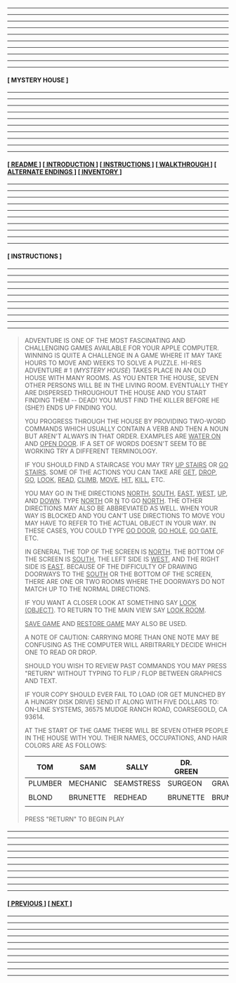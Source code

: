 
---
---
---
---
---
---
---
---
---
---
  
#### **[ MYSTERY HOUSE ]** 

####

---
---
---
---
---
---
---
---
---
---

#### **[[ README ]](/readme.md) [[ INTRODUCTION ]](/introduction.md) [[ INSTRUCTIONS ]](#-instructions-) [[ WALKTHROUGH ]](/walkthrough.md) [[ ALTERNATE ENDINGS ]](/alternateendings.md) [[ INVENTORY ]](/inventory.md)**

####

---
---
---
---
---
---
---
---
---
---

#### **[ INSTRUCTIONS ]**

####

---
---
---
---
---
---
---
---
---
---

####

>ADVENTURE IS ONE OF THE MOST FASCINATING AND CHALLENGING GAMES AVAILABLE FOR YOUR APPLE COMPUTER. WINNING IS QUITE A CHALLENGE IN A GAME WHERE IT MAY TAKE HOURS TO MOVE AND WEEKS TO SOLVE A PUZZLE. HI-RES ADVENTURE # 1 (*MYSTERY HOUSE*) TAKES PLACE IN AN OLD HOUSE WITH MANY ROOMS. AS YOU ENTER THE HOUSE, SEVEN OTHER PERSONS WILL BE IN THE LIVING ROOM. EVENTUALLY THEY ARE DISPERSED THROUGHOUT THE HOUSE AND YOU START FINDING THEM -- DEAD! YOU MUST FIND THE KILLER BEFORE HE (SHE?) ENDS UP FINDING YOU.  
> 
>YOU PROGRESS THROUGH THE HOUSE BY PROVIDING TWO-WORD COMMANDS WHICH USUALLY CONTAIN A VERB AND THEN A NOUN BUT AREN'T ALWAYS IN THAT ORDER. EXAMPLES ARE <ins>WATER ON</ins> AND <ins>OPEN DOOR</ins>. IF A SET OF WORDS DOESN'T SEEM TO BE WORKING TRY A DIFFERENT TERMINOLOGY.  
> 
>IF YOU SHOULD FIND A STAIRCASE YOU MAY TRY <ins>UP STAIRS</ins> OR <ins>GO STAIRS</ins>. SOME OF THE ACTIONS YOU CAN TAKE ARE <ins>GET</ins>, <ins>DROP</ins>, <ins>GO</ins>, <ins>LOOK</ins>, <ins>READ</ins>, <ins>CLIMB</ins>, <ins>MOVE</ins>, <ins>HIT</ins>, <ins>KILL</ins>, ETC.  
>
>YOU MAY GO IN THE DIRECTIONS <ins>NORTH</ins>, <ins>SOUTH</ins>, <ins>EAST</ins>, <ins>WEST</ins>, <ins>UP</ins>, AND <ins>DOWN</ins>. TYPE <ins>NORTH</ins> OR <ins>N</ins> TO GO <ins>NORTH</ins>. THE OTHER DIRECTIONS MAY ALSO BE ABBREVIATED AS WELL. WHEN YOUR WAY IS BLOCKED AND YOU CAN'T USE DIRECTIONS TO MOVE YOU MAY HAVE TO REFER TO THE ACTUAL OBJECT IN YOUR WAY. IN THESE CASES, YOU COULD TYPE <ins>GO DOOR</ins>, <ins>GO HOLE</ins>, <ins>GO GATE</ins>, ETC.  
>
>IN GENERAL THE TOP OF THE SCREEN IS <ins>NORTH</ins>. THE BOTTOM OF THE SCREEN IS <ins>SOUTH</ins>, THE LEFT SIDE IS <ins>WEST</ins>, AND THE RIGHT SIDE IS <ins>EAST</ins>. BECAUSE OF THE DIFFICULTY OF DRAWING DOORWAYS TO THE <ins>SOUTH</ins> OR THE BOTTOM OF THE SCREEN, THERE ARE ONE OR TWO ROOMS WHERE THE DOORWAYS DO NOT MATCH UP TO THE NORMAL DIRECTIONS.  
>
>IF YOU WANT A CLOSER LOOK AT SOMETHING SAY <ins>LOOK (OBJECT)</ins>. TO RETURN TO THE MAIN VIEW SAY <ins>LOOK ROOM</ins>.  
>
><ins>SAVE GAME</ins> AND <ins>RESTORE GAME</ins> MAY ALSO BE USED.  
>
>A NOTE OF CAUTION: CARRYING MORE THAN ONE NOTE MAY BE CONFUSING AS THE COMPUTER WILL ARBITRARILY DECIDE WHICH ONE TO READ OR DROP.  
>
>SHOULD YOU WISH TO REVIEW PAST COMMANDS YOU MAY PRESS "RETURN" WITHOUT TYPING TO FLIP / FLOP BETWEEN GRAPHICS AND TEXT.  
>
>IF YOUR COPY SHOULD EVER FAIL TO LOAD (OR GET MUNCHED BY A HUNGRY DISK DRIVE) SEND IT ALONG WITH FIVE DOLLARS TO: ON-LINE SYSTEMS, 36575 MUDGE RANCH ROAD, COARSEGOLD, CA 93614.  
>
>AT THE START OF THE GAME THERE WILL BE SEVEN OTHER PEOPLE IN THE HOUSE WITH YOU. THEIR NAMES, OCCUPATIONS, AND HAIR COLORS ARE AS FOLLOWS:  
>
>| TOM | SAM | SALLY | DR. GREEN | JOE | BILL | DAISY |
>| --- | --- | --- | --- | --- | --- | --- |
>| PLUMBER | MECHANIC | SEAMSTRESS | SURGEON | GRAVEDIGGER | BUTCHER | COOK |
>|  |  |  |  |  |  |  |
>| BLOND | BRUNETTE | REDHEAD | BRUNETTE | BRUNETTE | BLOND | BLOND |
>|  |  |  |  |  |  |  |
>
>####
>
>PRESS "RETURN" TO BEGIN PLAY

####

---
---
---
---
---
---
---
---
---
---

#### **[[ PREVIOUS ]](/introduction.md) [[ NEXT ]](/walkthrough.md)** 

####

---
---
---
---
---
---
---
---
---
---

